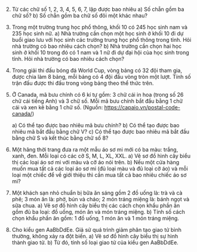 2. Từ các chữ số 1, 2, 3, 4, 5, 6, 7, lập được bao nhiêu
   a) Số chẵn gồm ba chữ số?
   b) Số chẵn gồm ba chữ số đôi một khác nhau?

3. Trong một trường trung học phổ thông, khối 10 có 245 học sinh nam và 235 học sinh nữ.
   a) Nhà trường cần chọn một học sinh ở khối 10 đi dự buổi giao lưu với học sinh các trường trung học phổ thông trong tỉnh. Hỏi nhà trường có bao nhiêu cách chọn?
   b) Nhà trường cần chọn hai học sinh ở khối 10 trong đó có 1 nam và 1 nữ đi dự đại hội của học sinh trong tỉnh. Hỏi nhà trường có bao nhiêu cách chọn?

4. Trong giải thi đấu bóng đá World Cup, vòng bảng có 32 đội tham gia, được chia làm 8 bảng, mỗi bảng có 4 đội đấu vòng tròn một lượt. Tính số trận đấu được thi đấu trong vòng bảng theo thể thức trên.

5. Ở Canada, mã bưu chính có 6 kí tự gồm: 3 chữ cái in hoa (trong số 26 chữ cái tiếng Anh) và 3 chữ số. Mỗi mã bưu chính bắt đầu bằng 1 chữ cái và xen kẽ bằng 1 chữ số.
   (Nguồn: https://capaio.vn/postal-code-canada/)

   a) Có thể tạo được bao nhiêu mã bưu chính?
   b) Có thể tạo được bao nhiêu mã bắt đầu bằng chữ V?
   c) Có thể tạo được bao nhiêu mã bắt đầu bằng chữ S và kết thúc bằng chữ số 8?

6. Một hãng thời trang đưa ra một mẫu áo sơ mi mới có ba màu: trắng, xanh, đen. Mỗi loại có các cỡ S, M, L, XL, XXL.
   a) Vẽ sơ đồ hình cây biểu thị các loại áo sơ mi với màu và cỡ áo nói trên.
   b) Nếu một cửa hàng muốn mua tất cả các loại áo sơ mi (đủ loại màu và đủ loại cỡ áo) và mỗi loại một chiếc để về giới thiệu thì cần mua tất cả bao nhiêu chiếc áo sơ mi?

7. Một khách sạn nhỏ chuẩn bị bữa ăn sáng gồm 2 đồ uống là: trà và cà phê; 3 món ăn là: phở, bún và cháo; 2 món tráng miệng là: bánh ngọt và sữa chua.
   a) Vẽ sơ đồ hình cây biểu thị các cách chọn khẩu phần ăn gồm đủ ba loại: đồ uống, món ăn và món tráng miệng.
   b) Tính số cách chọn khẩu phần ăn gồm: 1 đồ uống, 1 món ăn và 1 món tráng miệng.

8. Cho kiểu gen AaBbDdEe. Giả sử quá trình giảm phân tạo giao tử bình thường, không xảy ra đột biến.
   a) Vẽ sơ đồ hình cây biểu thị sự hình thành giao tử.
   b) Từ đó, tính số loại giao tử của kiểu gen AaBbDdEe.